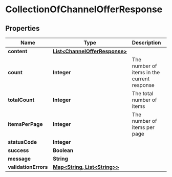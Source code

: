 
# CollectionOfChannelOfferResponse

## Properties
Name | Type | Description | Notes
------------ | ------------- | ------------- | -------------
**content** | [**List&lt;ChannelOfferResponse&gt;**](ChannelOfferResponse.md) |  |  [optional]
**count** | **Integer** | The number of items in the current response |  [optional]
**totalCount** | **Integer** | The total number of items |  [optional]
**itemsPerPage** | **Integer** | The number of items per page |  [optional]
**statusCode** | **Integer** |  |  [optional]
**success** | **Boolean** |  |  [optional]
**message** | **String** |  |  [optional]
**validationErrors** | [**Map&lt;String, List&lt;String&gt;&gt;**](List.md) |  |  [optional]



